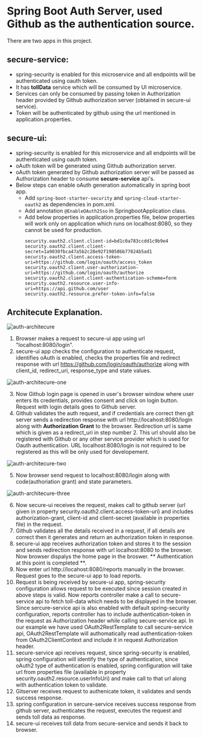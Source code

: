 # Spring Boot Auth Server, used Github as the authentication source.

There are two apps in this project.

## secure-service:
- spring-security is enabled for this microservice and all endpoints will be authenticated using oauth token.
- It has **tollData** service which will be consumed by UI microservice.
- Services can only be consumed by passing token in Authorization header provided by Github authorization server (obtained in secure-ui service).
- Token will be authenticated by github using the url mentioned in application.properties.

## secure-ui:
- spring-security is enabled for this microservice and all endpoints will be authenticated using oauth token.
- oAuth token will be generated using Github authorization server.
- oAuth token generated by Github authorization server will be passed as Authorization header to consume **secure-service** api's.
- Below steps can enable oAuth generation automatically in spring boot app.
  - Add ```spring-boot-starter-security``` and ```spring-cloud-starter-oauth2``` as dependencies in pom.xml.
  - Add annotation ```@EnableOAuth2Sso``` in SpringbootApplication class.
  - Add below properties in application.properties file, below properties will work only on application which runs on localhost:8080, so they cannot be used for production.
    ```
    security.oauth2.client.client-id=bd1c0a783ccdd1c9b9e4
    security.oauth2.client.client-secret=1a9030fbca47a5b2c28e92f19050bb77824b5ad1
    security.oauth2.client.access-token-uri=https://github.com/login/oauth/access_token
    security.oauth2.client.user-authorization-uri=https://github.com/login/oauth/authorize
    security.oauth2.client.client-authentication-scheme=form
    security.oauth2.resource.user-info-uri=https://api.github.com/user
    security.oauth2.resource.prefer-token-info=false
    ```
    
## Architecute Explanation.

![auth-architecure](images/auth.png)
   
1. Browser makes a request to secure-ui app using url "localhost:8080/login".
2. secure-ui app checks the configuration to authenticate request, identifies oAuth is enabled, checks the properties file and redirect response with url https://github.com/login/oauth/authorize along with client_id, redirect_uri, response_type and state values.

![auth-architecure-one](images/One.png)

3. Now Github login page is opened in user's browser window where user enters its credentials, provides consent and click on login button. Request with login details goes to Github server.
4. Github validates the auth request, and if credentials are correct then git server sends a redirection response with url http://locahost:8080/login along with  **Authorization Grant** to the browser. Redirection url is same which is given as a redirect_uri in step number 2. This url should also be registered with Github or any other service provider which is used for Oauth authentication. URL localhost:8080/login is not required to be registered as this will be only used for developement.

![auth-architecure-two](images/Two.png)

5. Now browser send request to localhost:8080/login along with code(authoriation grant) and state parameters.

![auth-architecure-three](images/Three.png)

6. Now secure-ui receives the request, makes call to github server (url given in property security.oauth2.client.access-token-uri) and includes authorization-grant, client-id and client-secret (available in properties file) in the request.
7. Github validates all the details received in a request, if all details are correct then it generates and return an authorization token in response.
8. secure-ui app receives authorization token and stores it to the session and sends redirection response with url localhost:8080 to the browser. Now browser dispalys the home page in the broswer. ** Authentication at this point is completed **.
9. Now enter url http://locahost:8080/reports manually in the browser. Request goes to the secure-ui app to load reports.
10. Request is being received by secure-ui app, spring-security configuration allows request to be executed since session created in above steps is valid. Now reports controller make a call to secure-service api to fetch toll-data which needs to be displayed in the browser. Since sercure-service api is also enabled with default spring-security configuration, reports controller has to include authentication-token in the request as Authorization header while calling secure-service api. In our example we have used OAuth2RestTemplate to call secure-service api, OAuth2RestTemplate will authomatically read authentication-token from OAuth2ClientContext and include it in request Authorization header.
11. secure-service api receives request, since spring-security is enabled, spring configuration will identify the type of authentication, since oAuth2 type of authentication is enabled, spring configuration will take url from properties file (available in property security.oauth2.resource.userInfoUri) and make call to that url along with authentication token to validate.
12. Gitserver receives request to authenicate token, it validates and sends success response.
13. spring configuration in sercure-service receives success response from github server, authenticates the request, executes the request and sends toll data as response.
14. secure-ui receives toll data from secure-service and sends it back to browser.
